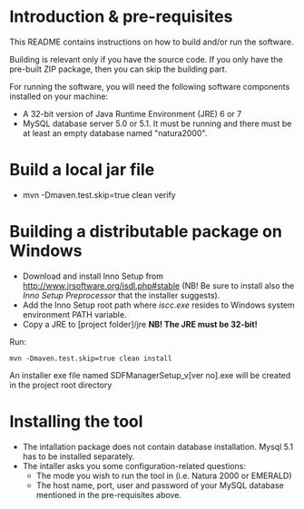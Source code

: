 
Introduction & pre-requisites
=============================

This README contains instructions on how to build and/or run the software.

Building is relevant only if you have the source code. If you only have the pre-built ZIP package, then you can skip the building part.

For running the software, you will need the following software components installed on your machine:
* A 32-bit version of Java Runtime Environment (JRE) 6 or 7
* MySQL database server 5.0 or 5.1. It must be running and there must be at least an empty database named "natura2000".




Build a local jar file 
===========================================
-   mvn -Dmaven.test.skip=true clean verify 
    
Building a distributable package on Windows
===========================================
* Download and install Inno Setup from http://www.jrsoftware.org/isdl.php#stable (NB! Be sure to install also the *Inno Setup Preprocessor* that the installer suggests).
* Add the Inno Setup root path where _iscc.exe_ resides to Windows system environment PATH variable.
* Copy a JRE to [project folder]/jre  **NB! The JRE must be 32-bit!**






Run:

    mvn -Dmaven.test.skip=true clean install
    
An installer exe file named SDFManagerSetup_v[ver no].exe will be created in the project root directory




Installing the tool
===================
* The intallation package does not contain database installation. Mysql 5.1 has to be installed separately.
* The intaller asks you some configuration-related questions:
	* The mode you wish to run the tool in (i.e. Natura 2000 or EMERALD)
	* The host name, port, user and password of your MySQL database mentioned in the pre-requisites above.

